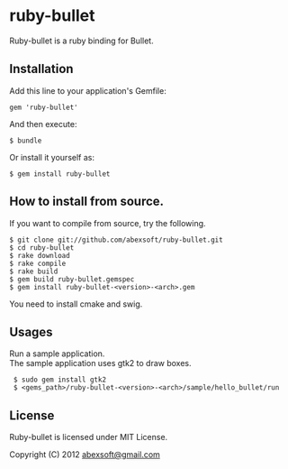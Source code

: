 # ruby-bullet

Ruby-bullet is a ruby binding for Bullet.

## Installation

Add this line to your application's Gemfile:

    gem 'ruby-bullet'

And then execute:

    $ bundle

Or install it yourself as:

    $ gem install ruby-bullet

## How to install from source.

If you want to compile from source, try the following.

    $ git clone git://github.com/abexsoft/ruby-bullet.git 
    $ cd ruby-bullet
    $ rake download 
    $ rake compile  
    $ rake build 
    $ gem build ruby-bullet.gemspec
    $ gem install ruby-bullet-<version>-<arch>.gem 

You need to install cmake and swig.


## Usages

Run a sample application.  
The sample application uses gtk2 to draw boxes.

     $ sudo gem install gtk2    
     $ <gems_path>/ruby-bullet-<version>-<arch>/sample/hello_bullet/run

## License

Ruby-bullet is licensed under MIT License.

Copyright (C) 2012 abexsoft@gmail.com


